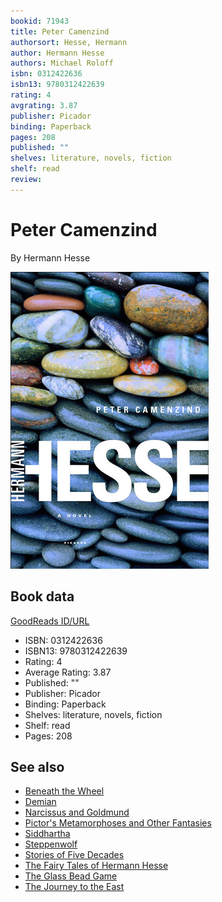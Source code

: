 ```yaml
---
bookid: 71943
title: Peter Camenzind
authorsort: Hesse, Hermann
author: Hermann Hesse
authors: Michael Roloff
isbn: 0312422636
isbn13: 9780312422639
rating: 4
avgrating: 3.87
publisher: Picador
binding: Paperback
pages: 208
published: ""
shelves: literature, novels, fiction
shelf: read
review: 
---
```


# Peter Camenzind

By Hermann Hesse

![](../../assets/bookcovers/1316131237l/71943.jpg)

## Book data

[GoodReads ID/URL](https://www.goodreads.com/book/show/71943)

- ISBN: 0312422636
- ISBN13: 9780312422639
- Rating: 4
- Average Rating: 3.87
- Published: ""
- Publisher: Picador
- Binding: Paperback
- Shelves: literature, novels, fiction
- Shelf: read
- Pages: 208


## See also

- [Beneath the Wheel](Beneath_the_Wheel.md)
- [Demian](Demian-_Die_Geschichte_von_Emil_Sinclairs_Jugend.md)
- [Narcissus and Goldmund](Narcissus_and_Goldmund.md)
- [Pictor's Metamorphoses and Other Fantasies](Pictors_Metamorphoses_and_Other_Fantasies.md)
- [Siddhartha](Siddhartha.md)
- [Steppenwolf](Steppenwolf.md)
- [Stories of Five Decades](Stories_of_Five_Decades.md)
- [The Fairy Tales of Hermann Hesse](The_Fairy_Tales_of_Hermann_Hesse.md)
- [The Glass Bead Game](The_Glass_Bead_Game.md)
- [The Journey to the East](The_Journey_to_the_East.md)
